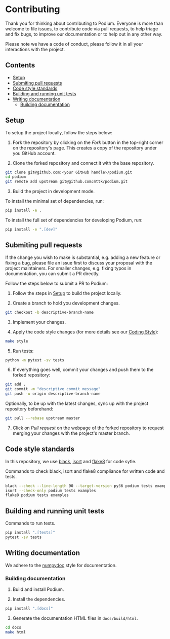 # Contributing

Thank you for thinking about contributing to Podium. Everyone is more than welcome to file issues, to contribute code via pull requests, to help triage and fix bugs, to improve our documentation or to help out in any other way.

Please note we have a code of conduct, please follow it in all your interactions with the project.

## Contents

- [Setup](#setup)
- [Submiting pull requests](#submiting-pull-requests)
- [Code style standards](#code-style-standards)
- [Building and running unit tests](#building-and-running-unit-tests)
- [Writing documentation](#writing-documentation)
  - [Building documentation](#building-documentation)

## Setup

To setup the project locally, follow the steps below:

1. Fork the repository by clicking on the *Fork* button in the top-right corner on the repository's page. This creates a copy of the repository under you GitHub account.

2. Clone the forked repository and connect it with the base repository.

```bash
git clone git@github.com:<your GitHub handle>/podium.git
cd podium
git remote add upstream git@github.com:mttk/podium.git
```

3. Build the project in development mode.

To install the minimal set of dependencies, run:

```bash
pip install -e .
```

To install the full set of dependencies for developing Podium, run:

```bash
pip install -e ".[dev]"
```

## Submiting pull requests

If the change you wish to make is substantial, e.g. adding a new feature or fixing a bug, please file an issue first to discuss your proposal with the project maintainers. For smaller changes, e.g. fixing typos in documentation, you can submit a PR directly.

Follow the steps below to submit a PR to Podium:

1. Follow the steps in [Setup](#setup) to build the project locally.

2. Create a branch to hold you development changes.

```bash
git checkout -b descriptive-branch-name
```

3. Implement your changes.

4. Apply the code style changes (for more details see our [Coding Style](README.md#code-style-standards)):

```bash
make style 
```

5. Run tests:

```bash
python -m pytest -sv tests
```

6. If everything goes well, commit your changes and push them to the forked repository:

```bash
git add .
git commit -m "descriptive commit message"
git push -u origin descriptive-branch-name
```
Optionally, to be up with the latest changes, sync up with the project repository beforehand: 

```bash
git pull --rebase upstream master
```
7. Click on *Pull request* on the webpage of the forked repository to request merging your changes with the project's master branch.

## Code style standards

In this repository, we use [black](https://black.readthedocs.io/en/stable/), [isort](https://pycqa.github.io/isort/) and [flake8](http://flake8.pycqa.org/en/latest/) for code sytle. 

Commands to check black, isort and flake8 compliance for written code and tests.

```bash
black --check --line-length 90 --target-version py36 podium tests examples
isort --check-only podium tests examples
flake8 podium tests examples
```

## Building and running unit tests

Commands to run tests.

```bash
pip install ".[tests]"
pytest -sv tests
```

## Writing documentation

We adhere to the [numpydoc](https://numpydoc.readthedocs.io/en/latest/) style for documentation.

### Building documentation

1. Build and install Podium.

2. Install the dependencies.

```bash
pip install ".[docs]"
```

3. Generate the documentation HTML files in `docs/build/html`.

```bash
cd docs
make html
```


